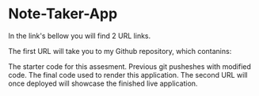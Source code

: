 # Note-Taker-App

In the link's bellow you will find 2 URL links.

The first URL will take you to my Github repository, which contanins:

The starter code for this assesment. Previous git pusheshes with modified code. The final code used to render this application. The second URL will once deployed will showcase the finished live application.

